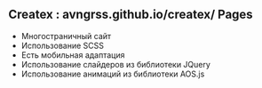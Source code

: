 ## Createx : avngrss.github.io/createx/ Pages
- Многостраничный сайт
- Использование SCSS
- Есть мобильная адаптация
- Использование слайдеров из библиотеки JQuery
- Использование анимаций из библиотеки AOS.js
